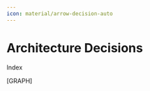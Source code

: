 ```yaml
---
icon: material/arrow-decision-auto
---
```


# Architecture Decisions

<!-- See:

* https://docs.arc42.org/section-9/
* https://github.com/Kl0ven/mkdocs-material-adr

-->

Index

[GRAPH]
